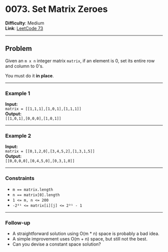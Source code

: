 # 0073. Set Matrix Zeroes

**Difficulty**: Medium  
**Link**: [LeetCode 73](https://leetcode.com/problems/set-matrix-zeroes/)

---

## Problem

Given an `m x n` integer matrix `matrix`, if an element is 0, set its entire row and column to 0's.

You must do it **in place**.

---

### Example 1

**Input:**  
`matrix = [[1,1,1],[1,0,1],[1,1,1]]`  
**Output:**  
`[[1,0,1],[0,0,0],[1,0,1]]`

---

### Example 2

**Input:**  
`matrix = [[0,1,2,0],[3,4,5,2],[1,3,1,5]]`  
**Output:**  
`[[0,0,0,0],[0,4,5,0],[0,3,1,0]]`

---

### Constraints

- `m == matrix.length`  
- `n == matrix[0].length`  
- `1 <= m, n <= 200`  
- `-2³¹ <= matrix[i][j] <= 2³¹ - 1`

---

### Follow-up

- A straightforward solution using O(m * n) space is probably a bad idea.  
- A simple improvement uses O(m + n) space, but still not the best.  
- Can you devise a constant space solution?


